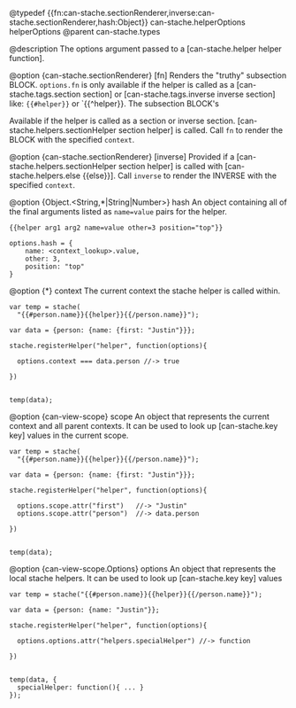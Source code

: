 @typedef {{fn:can-stache.sectionRenderer,inverse:can-stache.sectionRenderer,hash:Object}} can-stache.helperOptions helperOptions
@parent can-stache.types 

@description The options argument passed to a [can-stache.helper helper function].

@option {can-stache.sectionRenderer} [fn] Renders the "truthy" subsection 
BLOCK.  `options.fn` is only available if the helper is called as a 
[can-stache.tags.section section] or [can-stache.tags.inverse inverse section] like:
`{{#helper}}` or `{{^helper}}.  The subsection BLOCK's 

Available if the helper is called 
as a section or inverse section. 
[can-stache.helpers.sectionHelper section helper] is called.  Call `fn` to
render the BLOCK with the specified `context`.

@option {can-stache.sectionRenderer} [inverse] Provided if a 
[can-stache.helpers.sectionHelper section helper] is called 
with [can-stache.helpers.else {{else}}].  Call `inverse` to
render the INVERSE with the specified `context`.

@option {Object.<String,*|String|Number>} hash An object containing all of the final 
arguments listed as `name=value` pairs for the helper.
	
	{{helper arg1 arg2 name=value other=3 position="top"}}

	options.hash = {
		name: <context_lookup>.value,
		other: 3,
		position: "top"
	}

@option {*} context The current context the stache helper is called within.

    
    
    var temp = stache(
      "{{#person.name}}{{helper}}{{/person.name}}");
    
    var data = {person: {name: {first: "Justin"}}};
    
    stache.registerHelper("helper", function(options){
    
      options.context === data.person //-> true
      
    })
    
    
    temp(data);
    
    

@option {can-view-scope} scope An object that represents the current context and all parent 
contexts.  It can be used to look up [can-stache.key key] values in the current scope.

    var temp = stache(
      "{{#person.name}}{{helper}}{{/person.name}}");
    
    var data = {person: {name: {first: "Justin"}}};
    
    stache.registerHelper("helper", function(options){
    
      options.scope.attr("first")   //-> "Justin"
      options.scope.attr("person")  //-> data.person
      
    })
    
    
    temp(data);

@option {can-view-scope.Options} options An object that represents the local stache helpers.  It can be used to look 
up [can-stache.key key] values

    var temp = stache("{{#person.name}}{{helper}}{{/person.name}}");
    
    var data = {person: {name: "Justin"}};
    
    stache.registerHelper("helper", function(options){
    
      options.options.attr("helpers.specialHelper") //-> function
      
    })
    
    
    temp(data, {
      specialHelper: function(){ ... }
    });
